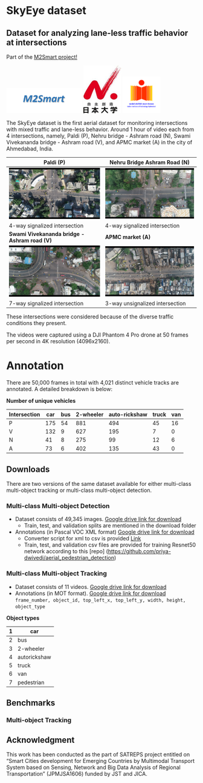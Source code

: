 # SkyEye dataset
<h2>Dataset for analyzing lane-less traffic behavior at intersections </h2>

Part of the [M2Smart project!](http://m2smart.org/en/)  

<img src="m2smart.png" width="200"> <img src="nihon.jpg" width="100"> <img src="iith.png" width="100">



The SkyEye dataset is the first aerial dataset for monitoring intersections with mixed traffic and lane-less behavior. Around 1 hour of video each from 4 intersections, namely, Paldi (P), Nehru bridge - Ashram road (N), Swami Vivekananda bridge - Ashram road (V), and APMC market (A) in the city of Ahmedabad, India.

**Paldi (P)**         | **Nehru Bridge Ashram Road (N)** 
----------------|--------------
![](paldi.png) |![](nehru.png)
4-way signalized intersection | 4-way signalized intersection
**Swami Vivekananda bridge - Ashram road (V)** | **APMC market (A)**
![](vivek.png) |![](apmc.png)
7-way signalized intersection | 3-way unsignalized intersection

These intersections were considered because of the diverse
traffic conditions they present. 

The videos were captured using a DJI Phantom 4 Pro drone at 50 frames per
second in 4K resolution (4096x2160). 

<h1> Annotation </h1>
There are 50,000 frames in total with 4,021 distinct vehicle tracks
are annotated. A detailed breakdown is below:

**Number of unique vehicles**

Intersection | car | bus | 2-wheeler | auto-rickshaw | truck | van 
-|-|-|-|-|-|-
P | 175 | 54 | 881 | 494 | 45 | 16  
V | 132 | 9 | 627 | 195 | 7 | 0  
N | 41 | 8 | 275 | 99 | 12 | 6  
A | 73 | 6 | 402 | 135 | 43 | 0 

<h2> Downloads </h2>
There are two versions of the same dataset available for either multi-class multi-object tracking or multi-class multi-object detection.
<h3> Multi-class Multi-object Detection </h3>

* Dataset consists of 49,345 images. [Google drive link for download]()
   * Train, test, and validation splits are mentioned in the download folder
* Annotations (in Pascal VOC XML format) [Google drive link for download]()
   * Converter script for xml to csv is provided [Link](xml_to_csv.py)
   * Train, test, and validation csv files are provided for training Resnet50 network according to this [repo]    (https://github.com/priya-dwivedi/aerial_pedestrian_detection)

<h3> Multi-class Multi-object Tracking </h3>

* Dataset consists of 11 videos. [Google drive link for download]()
* Annotations (in MOT format). [Google drive link for download]() 
`frame_number, object_id, top_left_x, top_left_y, width, height, object_type`

**Object types**

1 | car
-|-
2 | bus  
3 | 2-wheeler 
4 | autorickshaw
5 | truck
6 | van
7 | pedestrian


<h2> Benchmarks </h2>

<h3> Multi-object Tracking </h3>

<h2> Acknowledgment </h2>
This work has been conducted as the part of SATREPS project entitled on “Smart Cities development for Emerging Countries by Multimodal Transport System based on Sensing, Network and Big Data Analysis of Regional Transportation” (JPMJSA1606) funded by JST and JICA. 
